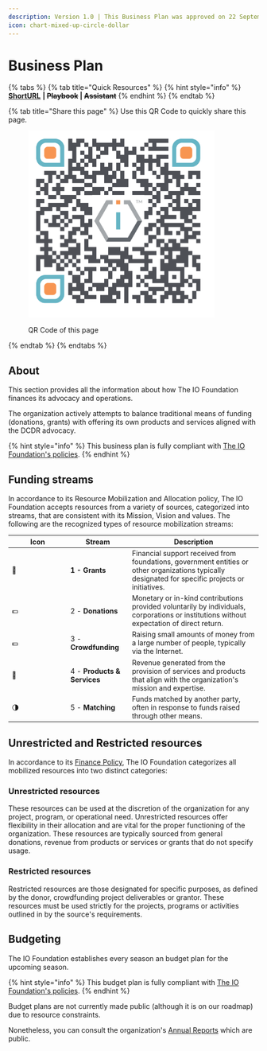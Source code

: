 ```yaml
---
description: Version 1.0 | This Business Plan was approved on 22 September 2023.
icon: chart-mixed-up-circle-dollar
---
```


# Business Plan

{% tabs %}
{% tab title="Quick Resources" %}
{% hint style="info" %}
[**ShortURL**](https://short.theiofoundation.org/TIOFBusinessPlan) **|&#x20;**~~**Playbook**~~**&#x20;|&#x20;**~~**Assistant**~~
{% endhint %}
{% endtab %}

{% tab title="Share this page" %}
Use this QR Code to quickly share this page.

<figure><img src="../.gitbook/assets/TIOFTIOFBusinessPlan_4096x4096.png" alt="" width="375"><figcaption><p>QR Code of this page</p></figcaption></figure>
{% endtab %}
{% endtabs %}

## About

This section provides all the information about how The IO Foundation finances its advocacy and operations.

The organization actively attempts to balance traditional means of funding (donations, grants) with offering its own products and services aligned with the DCDR advocacy.

{% hint style="info" %}
This business plan is fully compliant with [The IO Foundation's policies](https://short.theiofoundation.org/TIOFPolicies).
{% endhint %}

## **Funding streams**

In accordance to its Resource Mobilization and Allocation policy, The IO Foundation accepts resources from a variety of sources, categorized into streams, that are consistent with its Mission, Vision and values. The following are the recognized types of resource mobilization streams:

<table><thead><tr><th width="104">Icon</th><th>Stream</th><th>Description</th></tr></thead><tbody><tr><td>📰</td><td><strong>1 - Grants</strong></td><td>Financial support received from foundations, government entities or other organizations typically designated for specific projects or initiatives.</td></tr><tr><td>💶</td><td>2 - <strong>Donations</strong></td><td>Monetary or in-kind contributions provided voluntarily by individuals, corporations or institutions without expectation of direct return.</td></tr><tr><td>💷</td><td>3 - <strong>Crowdfunding</strong></td><td>Raising small amounts of money from a large number of people, typically via the Internet.</td></tr><tr><td>🎫</td><td>4 - <strong>Products &#x26; Services</strong> </td><td>Revenue generated from the provision of services and products that align with the organization's mission and expertise.</td></tr><tr><td>🌗</td><td>5 - <strong>Matching</strong></td><td>Funds matched by another party, often in response to funds raised through other means.</td></tr></tbody></table>

## **Unrestricted and Restricted resources**

In accordance to its [Finance Policy](https://short.theiofoundation.org/TIOFPoliciesFinance), The IO Foundation categorizes all mobilized resources into two distinct categories:

### **Unrestricted resources**

These resources can be used at the discretion of the organization for any project, program, or operational need. Unrestricted resources offer flexibility in their allocation and are vital for the proper functioning of the organization. These resources are typically sourced from general donations, revenue from products or services or grants that do not specify usage.

### **Restricted r**esources&#x20;

Restricted resources are those designated for specific purposes, as defined by the donor, crowdfunding project deliverables or grantor. These resources must be used strictly for the projects, programs or activities outlined in by the source's requirements.

## Budgeting

The IO Foundation establishes every season an budget plan for the upcoming season.&#x20;

{% hint style="info" %}
This budget plan is fully compliant with [The IO Foundation's policies](https://short.theiofoundation.org/TIOFPolicies).
{% endhint %}

Budget plans are not currently made public (although it is on our roadmap) due to resource constraints.

Nonetheless, you can consult the organization's [Annual Reports](https://short.theiofoundation.org/TIOFAnnualReports) which are public.
